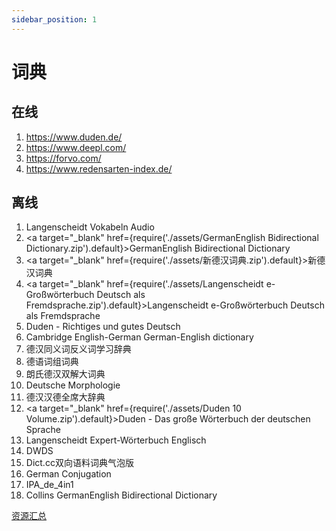 ```yaml
---
sidebar_position: 1
---
```


# 词典

## 在线

1. https://www.duden.de/
2. https://www.deepl.com/
3. https://forvo.com/
4. https://www.redensarten-index.de/



## 离线

1. Langenscheidt Vokabeln Audio
2. <a target="\_blank" href={require('./assets/GermanEnglish Bidirectional Dictionary.zip').default}>GermanEnglish Bidirectional Dictionary</a>
3. <a target="\_blank" href={require('./assets/新德汉词典.zip').default}>新德汉词典</a>
4. <a target="\_blank" href={require('./assets/Langenscheidt e-Großwörterbuch Deutsch als Fremdsprache.zip').default}>Langenscheidt e-Großwörterbuch Deutsch als Fremdsprache</a>
5. Duden - Richtiges und gutes Deutsch
6. Cambridge English-German German-English dictionary
7. 德汉同义词反义词学习辞典
8. 德语词组词典
9. 朗氏德汉双解大词典
10. Deutsche Morphologie
11. 德汉汉德全席大辞典
12. <a target="\_blank" href={require('./assets/Duden 10 Volume.zip').default}>Duden - Das große Wörterbuch der deutschen Sprache</a>
13. Langenscheidt Expert-Wörterbuch Englisch
14. DWDS
15. Dict.cc双向语料词典气泡版
16. German Conjugation
17. IPA_de_4in1
18. Collins GermanEnglish Bidirectional Dictionary

[资源汇总](https://cloud.freemdict.com/index.php/s/pgKcDcbSDTCzXCs?path=%2FGERMAN)

